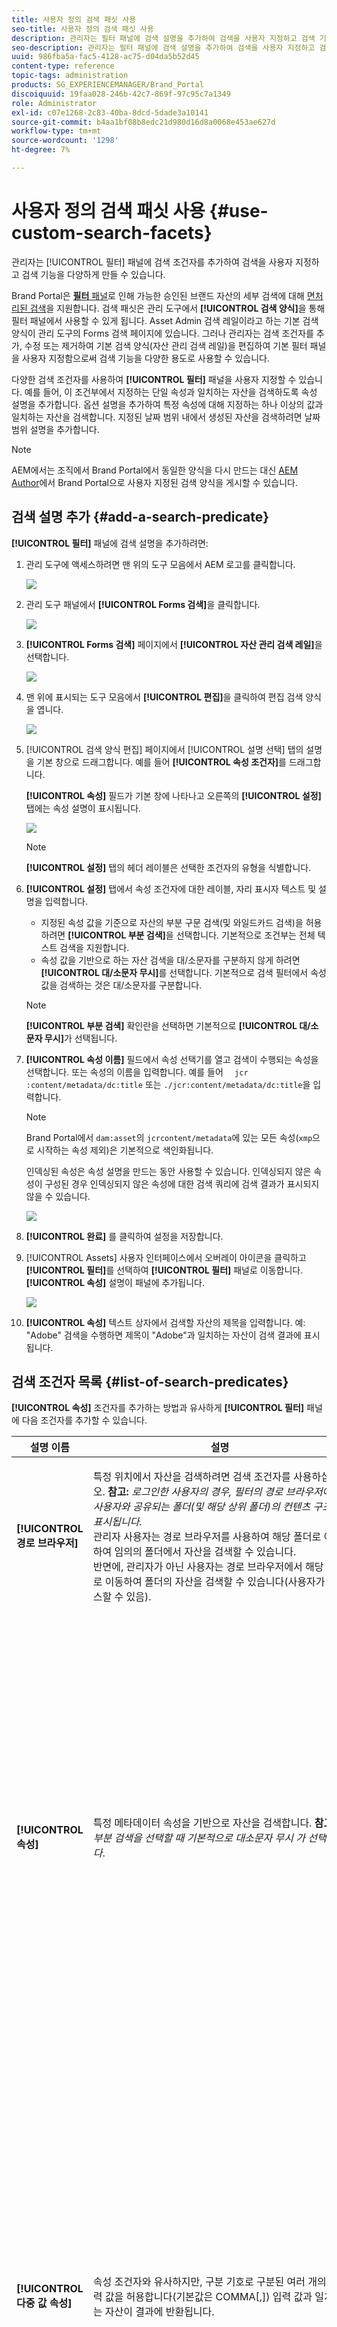 ```yaml
---
title: 사용자 정의 검색 패싯 사용
seo-title: 사용자 정의 검색 패싯 사용
description: 관리자는 필터 패널에 검색 설명을 추가하여 검색을 사용자 지정하고 검색 기능을 다양하게 만들 수 있습니다.
seo-description: 관리자는 필터 패널에 검색 설명을 추가하여 검색을 사용자 지정하고 검색 기능을 다양하게 만들 수 있습니다.
uuid: 986fba5a-fac5-4128-ac75-d04da5b52d45
content-type: reference
topic-tags: administration
products: SG_EXPERIENCEMANAGER/Brand_Portal
discoiquuid: 19faa028-246b-42c7-869f-97c95c7a1349
role: Administrator
exl-id: c07e1268-2c83-40ba-8dcd-5dade3a10141
source-git-commit: b4aa1bf08b8edc21d980d16d8a0068e453ae627d
workflow-type: tm+mt
source-wordcount: '1298'
ht-degree: 7%

---
```


# 사용자 정의 검색 패싯 사용 {#use-custom-search-facets}

관리자는 [!UICONTROL 필터] 패널에 검색 조건자를 추가하여 검색을 사용자 지정하고 검색 기능을 다양하게 만들 수 있습니다.

Brand Portal은 [**필터** 패널](../using/brand-portal-searching.md#search-using-facets-in-filters-panel)로 인해 가능한 승인된 브랜드 자산의 세부 검색에 대해 [면처리된 검색](../using/brand-portal-searching.md#search-using-facets-in-filters-panel)을 지원합니다. 검색 패싯은 관리 도구에서 **[!UICONTROL 검색 양식]**&#x200B;을 통해 필터 패널에서 사용할 수 있게 됩니다. Asset Admin 검색 레일이라고 하는 기본 검색 양식이 관리 도구의 Forms 검색 페이지에 있습니다. 그러나 관리자는 검색 조건자를 추가, 수정 또는 제거하여 기본 검색 양식(자산 관리 검색 레일)을 편집하여 기본 필터 패널을 사용자 지정함으로써 검색 기능을 다양한 용도로 사용할 수 있습니다.

다양한 검색 조건자를 사용하여 **[!UICONTROL 필터]** 패널을 사용자 지정할 수 있습니다. 예를 들어, 이 조건부에서 지정하는 단일 속성과 일치하는 자산을 검색하도록 속성 설명을 추가합니다. 옵션 설명을 추가하여 특정 속성에 대해 지정하는 하나 이상의 값과 일치하는 자산을 검색합니다. 지정된 날짜 범위 내에서 생성된 자산을 검색하려면 날짜 범위 설명을 추가합니다.

>[!NOTE]
>
>AEM에서는 조직에서 Brand Portal에서 동일한 양식을 다시 만드는 대신 [AEM Author](../using/publish-schema-search-facets-presets.md#publish-search-facets-to-brand-portal)에서 Brand Portal으로 사용자 지정된 검색 양식을 게시할 수 있습니다.

## 검색 설명 추가 {#add-a-search-predicate}

**[!UICONTROL 필터]** 패널에 검색 설명을 추가하려면:

1. 관리 도구에 액세스하려면 맨 위의 도구 모음에서 AEM 로고를 클릭합니다.

   ![](assets/aemlogo.png)

1. 관리 도구 패널에서 **[!UICONTROL Forms 검색]**&#x200B;을 클릭합니다.

   ![](assets/navigation-panel-1.png)

1. **[!UICONTROL Forms 검색]** 페이지에서 **[!UICONTROL 자산 관리 검색 레일]**&#x200B;을 선택합니다.

   ![](assets/search-forms-page.png)

1. 맨 위에 표시되는 도구 모음에서 **[!UICONTROL 편집]**&#x200B;을 클릭하여 편집 검색 양식을 엽니다.

   ![](assets/edit-search-form-1.png)

1. [!UICONTROL 검색 양식 편집] 페이지에서 [!UICONTROL 설명 선택] 탭의 설명을 기본 창으로 드래그합니다. 예를 들어 **[!UICONTROL 속성 조건자]**&#x200B;를 드래그합니다.

   **[!UICONTROL 속성]** 필드가 기본 창에 나타나고 오른쪽의 **[!UICONTROL 설정]** 탭에는 속성 설명이 표시됩니다.

   ![](assets/partial-prop-predicate.png)

   >[!NOTE]
   >
   >**[!UICONTROL 설정]** 탭의 헤더 레이블은 선택한 조건자의 유형을 식별합니다.

1. **[!UICONTROL 설정]** 탭에서 속성 조건자에 대한 레이블, 자리 표시자 텍스트 및 설명을 입력합니다.

   * 지정된 속성 값을 기준으로 자산의 부분 구문 검색(및 와일드카드 검색)을 허용하려면 **[!UICONTROL 부분 검색]**&#x200B;을 선택합니다. 기본적으로 조건부는 전체 텍스트 검색을 지원합니다.
   * 속성 값을 기반으로 하는 자산 검색을 대/소문자를 구분하지 않게 하려면 **[!UICONTROL 대/소문자 무시]**&#x200B;를 선택합니다. 기본적으로 검색 필터에서 속성 값을 검색하는 것은 대/소문자를 구분합니다.

   >[!NOTE]
   >
   >**[!UICONTROL 부분 검색]** 확인란을 선택하면 기본적으로 **[!UICONTROL 대/소문자 무시]**&#x200B;가 선택됩니다.

1. **[!UICONTROL 속성 이름]** 필드에서 속성 선택기를 열고 검색이 수행되는 속성을 선택합니다. 또는 속성의 이름을 입력합니다. 예를 들어 `  jcr :content/metadata/dc:title` 또는 `./jcr:content/metadata/dc:title`을 입력합니다.

   >[!NOTE]
   >
   >Brand Portal에서 `dam:asset`의 `jcrcontent/metadata`에 있는 모든 속성(`xmp`으로 시작하는 속성 제외)은 기본적으로 색인화됩니다.
   >
   >인덱싱된 속성은 속성 설명을 만드는 동안 사용할 수 있습니다. 인덱싱되지 않은 속성이 구성된 경우 인덱싱되지 않은 속성에 대한 검색 쿼리에 검색 결과가 표시되지 않을 수 있습니다.

   ![](assets/title-prop.png)

1. **[!UICONTROL 완료]** 를 클릭하여 설정을 저장합니다.
1. [!UICONTROL Assets] 사용자 인터페이스에서 오버레이 아이콘을 클릭하고 **[!UICONTROL 필터]**&#x200B;를 선택하여 **[!UICONTROL 필터]** 패널로 이동합니다. **[!UICONTROL 속성]** 설명이 패널에 추가됩니다.

   ![](assets/property-filter-panel.png)

1. **[!UICONTROL 속성]** 텍스트 상자에서 검색할 자산의 제목을 입력합니다. 예: &quot;Adobe&quot; 검색을 수행하면 제목이 &quot;Adobe&quot;과 일치하는 자산이 검색 결과에 표시됩니다.

## 검색 조건자 목록 {#list-of-search-predicates}

**[!UICONTROL 속성]** 조건자를 추가하는 방법과 유사하게 **[!UICONTROL 필터]** 패널에 다음 조건자를 추가할 수 있습니다.

| **설명 이름** | **설명** | **속성** |
|-------|-------|----------|
| **[!UICONTROL 경로 브라우저]** | 특정 위치에서 자산을 검색하려면 검색 조건자를 사용하십시오. **참고:** *로그인한 사용자의 경우, 필터의 경로 브라우저에는 사용자와 공유되는 폴더(및 해당 상위 폴더)의 컨텐츠 구조만 표시됩니다.* <br> 관리자 사용자는 경로 브라우저를 사용하여 해당 폴더로 이동하여 임의의 폴더에서 자산을 검색할 수 있습니다. <br> 반면에, 관리자가 아닌 사용자는 경로 브라우저에서 해당 폴더로 이동하여 폴더의 자산을 검색할 수 있습니다(사용자가 액세스할 수 있음). | <ul><li>필드 레이블</li><li>경로</li><li>설명</li></ul> |
| **[!UICONTROL 속성]** | 특정 메타데이터 속성을 기반으로 자산을 검색합니다. **참고:** *부분 검색을 선택할 때 기본적으로 대소문자 무시 가 선택됩니다*. | <ul><li>필드 레이블</li><li>자리 표시자</li><li>속성 이름</li><li>부분 검색</li><li>대소문자 구분 안 함</li><li> 설명</li></ul> |
| **[!UICONTROL 다중 값 속성]** | 속성 조건자와 유사하지만, 구분 기호로 구분된 여러 개의 입력 값을 허용합니다(기본값은 COMMA[,]) 입력 값과 일치하는 자산이 결과에 반환됩니다. | <ul><li>필드 레이블</li><li>자리 표시자</li><li>속성 이름</li><li>구분 기호 지원</li><li>대소문자 구분 안 함</li><li>설명</li></ul> |
| **[!UICONTROL 태그]** | 검색 조건자를 사용하여 태그를 기반으로 자산을 검색합니다. 태그 목록에서 다양한 태그를 채우도록 경로 속성을 구성할 수 있습니다. *참고:관리자는 경로 값(예: [!UICONTROL `/etc/tags/mac/<tenant_id>/<custom_tag_namespace>`])을 변경해야 할 수 있습니다. AEM에서 검색 양식을 게시하면 경로에 테넌트 정보가 포함되지 않습니다(예: [!UICONTROL `/etc/tags/<custom_tag_namespace>`]). | <ul><li>필드 레이블</li><li>속성 이름</li><li>경로</li><li>설명</li></ul> |
| **[!UICONTROL 경로]** | 특정 위치에서 자산을 검색하려면 검색 조건자를 사용하십시오. | <ul><li>필드 레이블</li><li>경로</li><li>설명</li></ul> |  |
| **[!UICONTROL 상대적 날짜]** | 검색 조건자를 사용하여 자산의 상대적 날짜에 따라 자산을 검색합니다. | <ul><li>필드 레이블</li><li>속성 이름</li><li>상대적 날짜</li></ul> |
| **[!UICONTROL 범위]** | 검색 조건자를 사용하여 지정된 속성 값 범위 내에 있는 자산을 검색합니다. [필터] 패널에서 범위에 대한 최소 및 최대 속성 값을 지정할 수 있습니다. | <ul><li>필드 레이블</li><li>속성 이름</li><li>설명</li></ul> |
| **[!UICONTROL 날짜 범위]** | 검색 조건자를 사용하여 날짜 속성에 대해 지정된 범위 내에서 생성된 자산을 검색합니다. 필터 패널에서 시작 및 종료 날짜를 지정할 수 있습니다. | <ul><li>필드 레이블</li><li>자리 표시자</li><li>속성 이름</li><li>범위 텍스트(시작)</li><li>범위 텍스트(끝)</li><li>설명</li></ul> |
| **[!UICONTROL 날짜]** | 날짜 속성을 기반으로 자산의 슬라이더 기반 검색에 대한 검색 조건입니다. | <ul><li>필드 레이블</li><li>속성 이름</li><li>설명</li></ul> |
| **[!UICONTROL 파일 크기]** | 검색 조건자를 사용하여 크기를 기준으로 자산을 검색합니다. | <ul><li>필드 레이블</li><li>속성 이름</li><li>경로</li><li>설명</li></ul> |
| **[!UICONTROL 마지막으로 수정된 자산]** | 검색 조건자를 사용하여 마지막으로 수정된 날짜를 기준으로 자산을 검색합니다. | <ul><li>필드 레이블</li><li>속성 이름</li><li>설명</li></ul> |
| **[!UICONTROL 승인 상태]** | 검색 조건자를 사용하여 승인 메타데이터 속성을 기반으로 자산을 검색합니다. 기본 속성 이름은 **dam:status**&#x200B;입니다. | <ul><li>필드 레이블</li><li>속성 이름</li><li>설명</li></ul> |
| **[!UICONTROL 체크아웃 상태]** | AEM Assets에서 게시되었을 때 자산의 체크아웃 상태에 따라 자산을 검색할 수 있도록 검색 조건입니다. | <ul><li>필드 레이블</li><li>속성 이름</li><li>설명</li></ul> |
| **[!UICONTROL 체크아웃 기준]** | 검색 조건자를 사용하여 자산을 체크 아웃한 사용자를 기반으로 자산을 검색합니다. | <ul><li>필드 레이블</li><li>속성 이름</li><li>설명</li></ul> |
| **[!UICONTROL 만료 상태]** | 검색 조건자를 사용하여 만료 상태에 따라 자산을 검색합니다. | <ul><li>필드 레이블</li><li>속성 이름</li><li>설명</li></ul> |
| **[!UICONTROL 컬렉션의 멤버]** | 검색 조건자를 사용하여 자산이 컬렉션의 일부인지 여부에 따라 자산을 검색합니다. | 설명 |
| **[!UICONTROL 숨김]** | 이 조건자는 최종 사용자가 명시적으로 볼 수 없으며 일반적으로 검색 결과 유형을 **dam:Asset**&#x200B;로 제한하는 숨겨진 제약 조건에 사용됩니다. | <ul><li>필드 레이블</li><li>속성 이름</li><li>설명</li></ul> |

>[!NOTE]
>
>이러한 설명이 Brand Portal에서 작동하지 않으므로 **[!UICONTROL 옵션 설명]**, **[!UICONTROL 게시 상태 설명]** 및 **[!UICONTROL 등급 설명]**&#x200B;을 사용하지 마십시오.

## 검색 설명 {#delete-a-search-predicate} 삭제

검색 설명을 삭제하려면 다음 단계를 수행합니다.

1. 관리 도구에 액세스하려면 Adobe 로고를 클릭하십시오.

   ![](assets/aemlogo.png)

1. 관리 도구 패널에서 **[!UICONTROL Forms 검색]**&#x200B;을 클릭합니다.

   ![](assets/navigation-panel-2.png)

1. **[!UICONTROL Forms 검색]** 페이지에서 **[!UICONTROL 자산 관리 검색 레일]**&#x200B;을 선택합니다.

   ![](assets/search-forms-page.png)

1. 맨 위에 표시되는 도구 모음에서 **[!UICONTROL 편집]**&#x200B;을 클릭하여 편집 검색 양식을 엽니다.

   ![](assets/edit-search-form-2.png)

1. [!UICONTROL 검색 양식 편집] 페이지의 기본 창에서 삭제할 설명을 선택합니다. 예를 들어 **[!UICONTROL 속성 설명]**&#x200B;을 선택합니다.

   오른쪽의 **[!UICONTROL 설정]** 탭에는 속성 설명 필드가 표시됩니다.

1. 속성 설명을 삭제하려면 bin 아이콘을 클릭합니다. **[!UICONTROL 필드 삭제]** 대화 상자에서 **[!UICONTROL 삭제]**&#x200B;를 클릭하여 삭제 작업을 확인합니다.

   **[!UICONTROL 속성 설명]** 필드가 기본 창에서 제거되고 **[!UICONTROL 설정]** 탭이 비어 있습니다.

   ![](assets/search-form-delete-predicate.png)

1. 변경 사항을 저장하려면 도구 모음에서 **[!UICONTROL 완료]** 를 클릭합니다.
1. **[!UICONTROL Assets]** 사용자 인터페이스에서 오버레이 아이콘을 클릭하고 **[!UICONTROL 필터]**&#x200B;를 선택하여 **[!UICONTROL 필터]** 패널로 이동합니다. **[!UICONTROL 속성]** 조건부가 패널에서 제거됩니다.

   ![](assets/property-predicate-removed.png)

